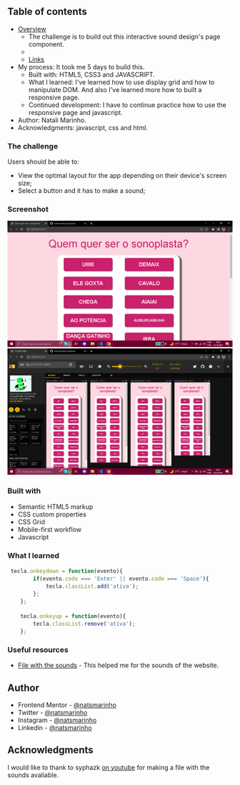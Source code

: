 ## Table of contents

- [Overview](#overview)
  - The challenge is to build out this interactive sound design's page component.
  - 
  - [Links](#links)
- My process: It took me 5 days to build this.
  - Built with: HTML5, CSS3 and JAVASCRIPT.
  - What I learned: I've learned how to use display grid and how to manipulate DOM. And also I've learned more how to built a responsive page.
  - Continued development: I have to continue practice how to use the responsive page and javascript. 
- Author: Natali Marinho. 
- Acknowledgments: javascript, css and html.


### The challenge

Users should be able to:

- View the optimal layout for the app depending on their device's screen size;
- Select a button and it has to make a sound;

### Screenshot

![](./src/imagens/screenshot-pc.png)
![](./src/imagens/screenshot-devices.png)

### Built with

- Semantic HTML5 markup
- CSS custom properties
- CSS Grid
- Mobile-first workflow
- Javascript


### What I learned


```js
 tecla.onkeydown = function(evento){
        if(evento.code === 'Enter' || evento.code === 'Space'){
            tecla.classList.add('ativa');
        };
    };

    tecla.onkeyup = function(evento){
        tecla.classList.remove('ativa');
    };
```

### Useful resources

- [File with the sounds](https://www.youtube.com/watch?v=w2xFUfwlAME) - This helped me for the sounds of the website.

## Author

- Frontend Mentor - [@natsmarinho](https://www.frontendmentor.io/profile/natsmarinho)
- Twitter - [@natsmarinho](https://www.twitter.com/natsmarinho)
- Instagram - [@natsmarinho](https://www.instagram.com/natsmarinho/)
- Linkedin - [@natsmarinho](https://www.linkedin.com/in/natsmarinho)

## Acknowledgments

I would like to thank to syphazk [on youtube](https://www.youtube.com/channel/UC3VCZIy_8AAnR9cj1kzFfdQ) for making a file with the sounds avaliable. 
